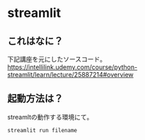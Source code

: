 # streamlit 

## これはなに？  
下記講座を元にしたソースコード。  
https://intellilink.udemy.com/course/python-streamlit/learn/lecture/25887214#overview

## 起動方法は？
streamltの動作する環境にて。
```cmd
streamlit run filename
```
